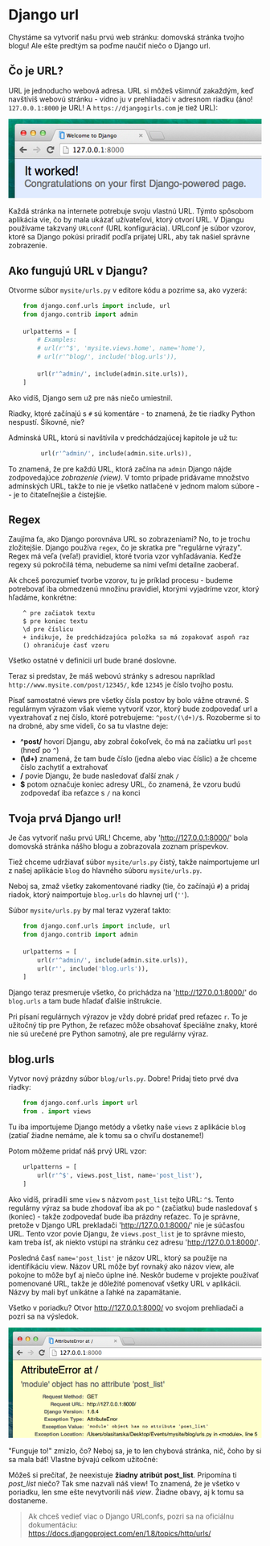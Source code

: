 # Django url

Chystáme sa vytvoriť našu prvú web stránku: domovská stránka tvojho blogu! Ale ešte predtým sa poďme naučiť niečo o Django url.

## Čo je URL?

URL je jednoducho webová adresa. URL si môžeš všimnúť zakaždým, keď navštíviš webovú stránku - vidno ju v prehliadači v adresnom riadku (áno! `127.0.0.1:8000` je URL! A `https://djangogirls.com` je tiež URL):

![Url][1]

 [1]: images/url.png

Každá stránka na internete potrebuje svoju vlastnú URL. Týmto spôsobom aplikácia vie, čo by mala ukázať užívateľovi, ktorý otvorí URL. V Djangu používame takzvaný `URLconf` (URL konfigurácia). URLconf je súbor vzorov, ktoré sa Django pokúsi priradiť podľa prijatej URL, aby tak našiel správne zobrazenie.

## Ako fungujú URL v Djangu?

Otvorme súbor `mysite/urls.py` v editore kódu a pozrime sa, ako vyzerá:

```python
    from django.conf.urls import include, url
    from django.contrib import admin

    urlpatterns = [
        # Examples:
        # url(r'^$', 'mysite.views.home', name='home'),
        # url(r'^blog/', include('blog.urls')),

        url(r'^admin/', include(admin.site.urls)),
    ]
```  

Ako vidíš, Django sem už pre nás niečo umiestnil.

Riadky, ktoré začínajú s `#` sú komentáre - to znamená, že tie riadky Python nespustí. Šikovné, nie?

Adminská URL, ktorú si navštívila v predchádzajúcej kapitole je už tu:

```python
         url(r'^admin/', include(admin.site.urls)),
```  

To znamená, že pre každú URL, ktorá začína na `admin` Django nájde zodpovedajúce *zobrazenie (view)*. V tomto prípade pridávame množstvo adminských URL, takže to nie je všetko natlačené v jednom malom súbore -- je to čitateľnejšie a čistejšie.

## Regex

Zaujíma ťa, ako Django porovnáva URL so zobrazeniami? No, to je trochu zložitejšie. Django používa `regex`, čo je skratka pre "regulárne výrazy". Regex má veľa (veľa!) pravidiel, ktoré tvoria vzor vyhľadávania. Keďže regexy sú pokročilá téma, nebudeme sa nimi veľmi detailne zaoberať.

Ak chceš porozumieť tvorbe vzorov, tu je príklad procesu - budeme potrebovať iba obmedzenú množinu pravidiel, ktorými vyjadríme vzor, ktorý hľadáme, konkrétne:
```
    ^ pre začiatok textu
    $ pre koniec textu
    \d pre číslicu
    + indikuje, že predchádzajúca položka sa má zopakovať aspoň raz
    () ohraničuje časť vzoru
```

Všetko ostatné v definícii url bude brané doslovne.

Teraz si predstav, že máš webovú stránky s adresou napríklad `http://www.mysite.com/post/12345/`, kde `12345` je číslo tvojho postu.

Písať samostatné views pre všetky čísla postov by bolo vážne otravné. S regulárnym výrazom však vieme vytvoriť vzor, ktorý bude zodpovedať url a vyextrahovať z nej číslo, ktoré potrebujeme: `^post/(\d+)/$`. Rozoberme si to na drobné, aby sme videli, čo sa tu vlastne deje:

*   **^post/** hovorí Djangu, aby zobral čokoľvek, čo má na začiatku url `post` (hneď po `^`)
*   **(\d+)** znamená, že tam bude číslo (jedna alebo viac číslic) a že chceme číslo zachytiť a extrahovať
*   **/** povie Djangu, že bude nasledovať ďalší znak `/`
*   **$** potom označuje koniec adresy URL, čo znamená, že vzoru budú zodpovedať iba reťazce s `/` na konci

## Tvoja prvá Django url!

Je čas vytvoriť našu prvú URL! Chceme, aby 'http://127.0.0.1:8000/' bola domovská stránka nášho blogu a zobrazovala zoznam príspevkov.

Tiež chceme udržiavať súbor `mysite/urls.py` čistý, takže naimportujeme url z našej aplikácie `blog` do hlavného súboru `mysite/urls.py`.

Neboj sa, zmaž všetky zakomentované riadky (tie, čo začínajú `#`) a pridaj riadok, ktorý naimportuje `blog.urls` do hlavnej url (`''`).

Súbor `mysite/urls.py` by mal teraz vyzerať takto:

```python
    from django.conf.urls import include, url
    from django.contrib import admin

    urlpatterns = [
        url(r'^admin/', include(admin.site.urls)),
        url(r'', include('blog.urls')),
    ]
```  

Django teraz presmeruje všetko, čo prichádza na 'http://127.0.0.1:8000/' do `blog.urls` a tam bude hľadať ďalšie inštrukcie.

Pri písaní regulárnych výrazov je vždy dobré pridať pred reťazec `r`. To je užitočný tip pre Python, že reťazec môže obsahovať špeciálne znaky, ktoré nie sú urečené pre Python samotný, ale pre regulárny výraz.

## blog.urls

Vytvor nový prázdny súbor `blog/urls.py`. Dobre! Pridaj tieto prvé dva riadky:

```python
    from django.conf.urls import url
    from . import views
```

Tu iba importujeme Django metódy a všetky naše `views` z aplikácie `blog` (zatiaľ žiadne nemáme, ale k tomu sa o chvíľu dostaneme!)

Potom môžeme pridať náš prvý URL vzor:

```python
    urlpatterns = [
        url(r'^$', views.post_list, name='post_list'),
    ]
```  

Ako vidíš, priradili sme `view` s názvom `post_list` tejto URL: `^$`. Tento regulárny výraz sa bude zhodovať iba ak po `^` (začiatku) bude nasledovať `$` (koniec) - takže zodpovedať bude iba prázdny reťazec. To je správne, pretože v Django URL prekladači 'http://127.0.0.1:8000/' nie je súčasťou URL. Tento vzor povie Djangu, že `views.post_list` je to správne miesto, kam treba ísť, ak niekto vstúpi na stránku cez adresu 'http://127.0.0.1:8000/'.

Posledná časť `name='post_list'` je názov URL, ktorý sa použije na identifikáciu view. Názov URL môže byť rovnaký ako názov view, ale pokojne to môže byť aj niečo úplne iné. Neskôr budeme v projekte používať pomenované URL, takže je dôležité pomenovať všetky URL v aplikácii. Názvy by mali byť unikátne a ľahké na zapamätanie.

Všetko v poriadku? Otvor http://127.0.0.1:8000/ vo svojom prehliadači a pozri sa na výsledok.

![Chyba][2]

 [2]: images/error1.png

"Funguje to!" zmizlo, čo? Neboj sa, je to len chybová stránka, nič, čoho by si sa mala báť! Vlastne bývajú celkom užitočné:

Môžeš si prečítať, že neexistuje **žiadny atribút post_list**. Pripomína ti *post_list* niečo? Tak sme nazvali náš view! To znamená, že je všetko v poriadku, len sme ešte nevytvorili náš *view*. Žiadne obavy, aj k tomu sa dostaneme.

> Ak chceš vedieť viac o Django URLconfs, pozri sa na oficiálnu dokumentáciu: https://docs.djangoproject.com/en/1.8/topics/http/urls/